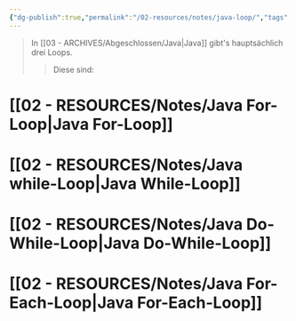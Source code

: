 ```yaml
---
{"dg-publish":true,"permalink":"/02-resources/notes/java-loop/","tags":["code/java"],"updated":"2025-03-12T19:02:43.000+01:00"}
---
```


>In [[03 - ARCHIVES/Abgeschlossen/Java\|Java]] gibt's hauptsächlich drei Loops.
>>Diese sind:

# [[02 - RESOURCES/Notes/Java For-Loop\|Java For-Loop]]
# [[02 - RESOURCES/Notes/Java while-Loop\|Java While-Loop]]
# [[02 - RESOURCES/Notes/Java Do-While-Loop\|Java Do-While-Loop]]

# [[02 - RESOURCES/Notes/Java For-Each-Loop\|Java For-Each-Loop]]